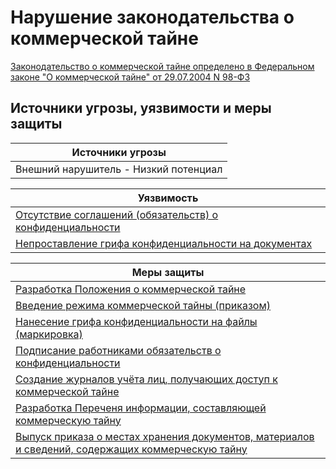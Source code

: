 # Нарушение законодательства о коммерческой тайне
[Законодательство о коммерческой тайне определено в Федеральном законе "О коммерческой тайне" от 29.07.2004 N 98-ФЗ](https://www.consultant.ru/document/cons_doc_LAW_48699/)

## Источники угрозы, уязвимости и меры защиты
|Источники угрозы|
|-|
|Внешний нарушитель - Низкий потенциал|

|Уязвимость|
|--------|
|[Отсутствие соглашений (обязательств) о конфиденциальности](/vkr/vulnerabilities/page8)|
|[Непроставление грифа конфиденциальности на документах](/vkr/vulnerabilities/page10)|

|Меры защиты|
|--------|
|[Разработка Положения о коммерческой тайне](/vkr/measures/page1)|
|[Введение режима коммерческой тайны (приказом)](/vkr/measures/page2)|
|[Нанесение грифа конфиденциальности на файлы (маркировка)](/vkr/measures/page21)|
|[Подписание работниками обязательств о конфиденциальности](/vkr/measures/page39)|
|[Создание журналов учёта лиц, получающих доступ к коммерческой тайне](/vkr/measures/page49)|
|[Разработка Переченя информации, составляющей коммерческую тайну](/vkr/measures/page50)|
|[Выпуск приказа о местах хранения документов, материалов и сведений, содержащих коммерческую тайну](/vkr/measures/page51)  |

